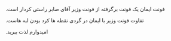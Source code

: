 <html>
<head>
<style>
  * {
    dirction:rtl;
  }
</style>
</head>
<body>
  <p style="dirction:rtl">
.فونت ایمان یک فونت برگرفته از فونت وزیر آقای صابر راستی کردار است

.تفاوت فونت وزیر با ایمان در گردی نقطه ها کرد بودن لبه هاست

.امیدوارم لذت ببرید

  </p>
</body>
</html>
